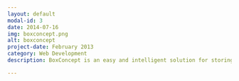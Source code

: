 ```yaml
---
layout: default
modal-id: 3
date: 2014-07-16
img: boxconcept.png
alt: boxconcept
project-date: February 2013
category: Web Development
description: BoxConcept is an easy and intelligent solution for storing or transporting your belongings. You calculate your storage or relocation volume online - our modular approach allows for full cost control by enabling our customers to combine personal contributions with our professional services. No hassle with driving bulky rental trucks, no repetitive loading and re-loading, no re-packing and carrying your belongings between a car and a warehouse. Our customer representatives can help you design individual solutions that meet your needs

---
```

